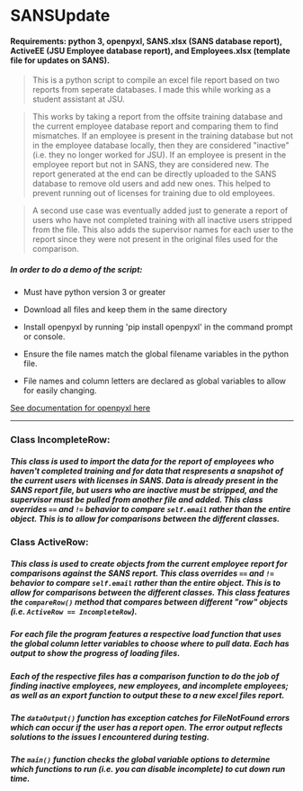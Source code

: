 # SANSUpdate

#### Requirements: python 3, openpyxl, SANS.xlsx (SANS database report), ActiveEE (JSU Employee database report), and Employees.xlsx (template file for updates on SANS).

> This is a python script to compile an excel file report based on two reports from seperate databases. I made this while working as a student assistant at JSU.

> This works by taking a report from the offsite training database and the current employee database report and comparing them to find mismatches. If an employee is present in the training database but not in the employee database locally, then they are considered "inactive" (i.e. they no longer worked for JSU). If an employee is present in the employee report but not in SANS, they are considered new. The report generated at the end can be directly uploaded to the SANS database to remove old users and add new ones. This helped to prevent running out of licenses for training due to old employees.

> A second use case was eventually added just to generate a report of users who have not completed training with all inactive users stripped from the file. This also adds the supervisor names for each user to the report since they were not present in the original files used for the comparison.

##### In order to do a demo of the script:

* Must have python version 3 or greater

* Download all files and keep them in the same directory

* Install openpyxl by running 'pip install openpyxl' in the command prompt or console.

* Ensure the file names match the global filename variables in the python file.

* File names and column letters are declared as global variables to allow for easily changing.

[See documentation for openpyxl here](https://openpyxl.readthedocs.io/en/stable/index.html)

--------------------------------------------------------------------------------------------------------------------------------

### Class IncompleteRow:
##### This class is used to import the data for the report of employees who haven't completed training and for data that respresents a snapshot of the current users with licenses in SANS. Data is already present in the SANS report file, but users who are inactive must be stripped, and the supervisor must be pulled from another file and added. This class overrides `==` and `!=` behavior to compare `self.email` rather than the entire object. This is to allow for comparisons between the different classes.

### Class ActiveRow:
##### This class is used to create objects from the current employee report for comparisons against the SANS report. This class overrides `==` and `!=` behavior to compare `self.email` rather than the entire object. This is to allow for comparisons between the different classes. This class features the `compareRow()` method that compares between different "row" objects (i.e. `ActiveRow == IncompleteRow`). 

##### For each file the program features a respective load function that uses the global column letter variables to choose where to pull data. Each has output to show the progress of loading files. 

##### Each of the respective files has a comparison function to do the job of finding inactive employees, new employees, and incomplete employees; as well as an export function to output these to a new excel files report.

##### The `dataOutput()` function has exception catches for FileNotFound errors which can occur if the user has a report open. The error output reflects solutions to the issues I encountered during testing. 

##### The `main()` function checks the global variable options to determine which functions to run (i.e. you can disable incomplete) to cut down run time. 
